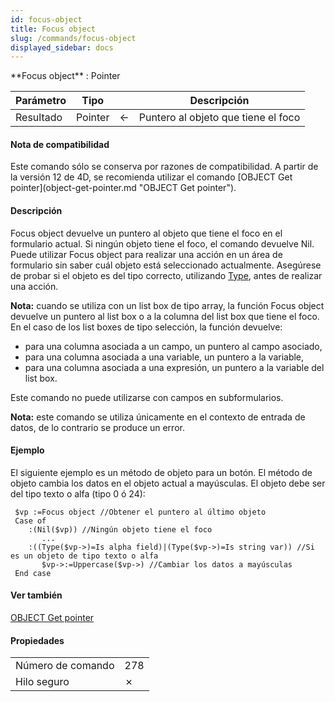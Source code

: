 ```yaml
---
id: focus-object
title: Focus object
slug: /commands/focus-object
displayed_sidebar: docs
---
```


<!--REF #_command_.Focus object.Syntax-->**Focus object**  : Pointer<!-- END REF-->
<!--REF #_command_.Focus object.Params-->
| Parámetro | Tipo |  | Descripción |
| --- | --- | --- | --- |
| Resultado | Pointer | &#8592; | Puntero al objeto que tiene el foco |

<!-- END REF-->

#### Nota de compatibilidad 

<!--REF #_command_.Focus object.Summary-->Este comando sólo se conserva por razones de compatibilidad.<!-- END REF--> A partir de la versión 12 de 4D, se recomienda utilizar el comando [OBJECT Get pointer](object-get-pointer.md "OBJECT Get pointer").

#### Descripción 

Focus object devuelve un puntero al objeto que tiene el foco en el formulario actual. Si ningún objeto tiene el foco, el comando devuelve Nil. Puede utilizar Focus object para realizar una acción en un área de formulario sin saber cuál objeto está seleccionado actualmente. Asegúrese de probar si el objeto es del tipo correcto, utilizando [Type](type.md "Type"), antes de realizar una acción. 

**Nota:** cuando se utiliza con un list box de tipo array, la función Focus object devuelve un puntero al list box o a la columna del list box que tiene el foco. En el caso de los list boxes de tipo selección, la función devuelve:

* para una columna asociada a un campo, un puntero al campo asociado,
* para una columna asociada a una variable, un puntero a la variable,
* para una columna asociada a una expresión, un puntero a la variable del list box.

Este comando no puede utilizarse con campos en subformularios.

**Nota:** este comando se utiliza únicamente en el contexto de entrada de datos, de lo contrario se produce un error.

#### Ejemplo 

El siguiente ejemplo es un método de objeto para un botón. El método de objeto cambia los datos en el objeto actual a mayúsculas. El objeto debe ser del tipo texto o alfa (tipo 0 ó 24):

```4d
 $vp :=Focus object //Obtener el puntero al último objeto
 Case of
    :(Nil($vp)) //Ningún objeto tiene el foco
       ...
    :((Type($vp->)=Is alpha field)|(Type($vp->)=Is string var)) //Si es un objeto de tipo texto o alfa
       $vp->:=Uppercase($vp->) //Cambiar los datos a mayúsculas
 End case
```

#### Ver también 

[OBJECT Get pointer](object-get-pointer.md)  

#### Propiedades

|  |  |
| --- | --- |
| Número de comando | 278 |
| Hilo seguro | &cross; |



